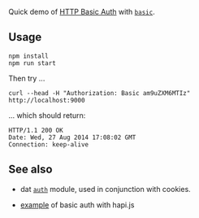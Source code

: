 Quick demo of [HTTP Basic Auth](http://en.wikipedia.org/wiki/Basic_access_authentication) with [`basic`](https://github.com/thisandagain/basic).


## Usage

    npm install
    npm run start

Then try ...

    curl --head -H "Authorization: Basic am9uZXM6MTIz" http://localhost:9000

... which should return:

    HTTP/1.1 200 OK
    Date: Wed, 27 Aug 2014 17:08:02 GMT
    Connection: keep-alive


## See also

* dat [`auth`](https://github.com/maxogden/dat/blob/master/lib/auth.js) module,
  used in conjunction with cookies.

* [example](https://github.com/joyrexus/sandbox/tree/master/hapi-auth) of basic auth with hapi.js
